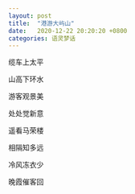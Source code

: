 ```yaml
---
layout: post
title:  "港游大屿山"
date:   2020-12-22 20:20:20 +0800
categories: 语灵梦话
---
```


缆车上太平

山高下环水

游客观景美

处处觉新意

遥看马荣楼

相隔知多远

冷风冻衣少

晚霞催客回
